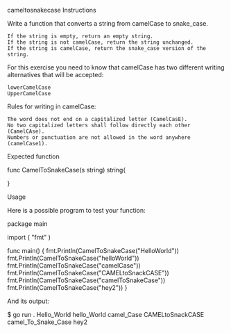 cameltosnakecase
Instructions

Write a function that converts a string from camelCase to snake_case.

    If the string is empty, return an empty string.
    If the string is not camelCase, return the string unchanged.
    If the string is camelCase, return the snake_case version of the string.

For this exercise you need to know that camelCase has two different writing alternatives that will be accepted:

    lowerCamelCase
    UpperCamelCase

Rules for writing in camelCase:

    The word does not end on a capitalized letter (CamelCasE).
    No two capitalized letters shall follow directly each other (CamelCAse).
    Numbers or punctuation are not allowed in the word anywhere (camelCase1).

Expected function

func CamelToSnakeCase(s string) string{

}

Usage

Here is a possible program to test your function:

package main

import (
	"fmt"
)

func main() {
	fmt.Println(CamelToSnakeCase("HelloWorld"))
	fmt.Println(CamelToSnakeCase("helloWorld"))
	fmt.Println(CamelToSnakeCase("camelCase"))
	fmt.Println(CamelToSnakeCase("CAMELtoSnackCASE"))
	fmt.Println(CamelToSnakeCase("camelToSnakeCase"))
	fmt.Println(CamelToSnakeCase("hey2"))
}

And its output:

$ go run .
Hello_World
hello_World
camel_Case
CAMELtoSnackCASE
camel_To_Snake_Case
hey2